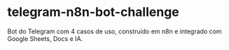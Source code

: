 # telegram-n8n-bot-challenge
Bot do Telegram com 4 casos de uso, construído em n8n e integrado com Google Sheets, Docs e IA.
